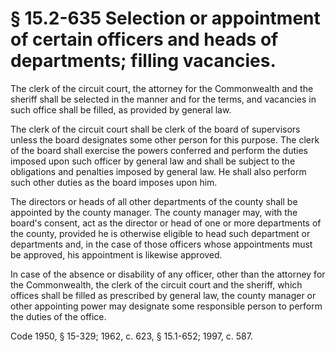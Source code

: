 # § 15.2-635 Selection or appointment of certain officers and heads of departments; filling vacancies.

<p>The clerk of the circuit court, the attorney for the Commonwealth and the sheriff shall be selected in the manner and for the terms, and vacancies in such office shall be filled, as provided by general law.</p><p>The clerk of the circuit court shall be clerk of the board of supervisors unless the board designates some other person for this purpose. The clerk of the board shall exercise the powers conferred and perform the duties imposed upon such officer by general law and shall be subject to the obligations and penalties imposed by general law. He shall also perform such other duties as the board imposes upon him.</p><p>The directors or heads of all other departments of the county shall be appointed by the county manager. The county manager may, with the board's consent, act as the director or head of one or more departments of the county, provided he is otherwise eligible to head such department or departments and, in the case of those officers whose appointments must be approved, his appointment is likewise approved.</p><p>In case of the absence or disability of any officer, other than the attorney for the Commonwealth, the clerk of the circuit court and the sheriff, which offices shall be filled as prescribed by general law, the county manager or other appointing power may designate some responsible person to perform the duties of the office.</p><p>Code 1950, § 15-329; 1962, c. 623, § 15.1-652; 1997, c. 587.</p>